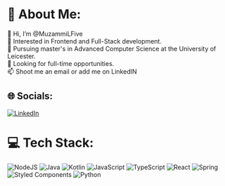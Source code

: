 # 💫 About Me:
👋 Hi, I’m @MuzammiLFive<br>👀 Interested in Frontend and Full-Stack development.<br>🌱 Pursuing master's in Advanced Computer Science at the University of Leicester.<br>💞️ Looking for full-time opportunities.<br>📫 Shoot me an email or add me on LinkedIN


## 🌐 Socials:
[![LinkedIn](https://img.shields.io/badge/LinkedIn-%230077B5.svg?logo=linkedin&logoColor=white)](https://linkedin.com/in/https://www.linkedin.com/in/muzammilfive) 

# 💻 Tech Stack:
![NodeJS](https://img.shields.io/badge/node.js-6DA55F?style=flat&logo=node.js&logoColor=white)   ![Java](https://img.shields.io/badge/java-%23ED8B00.svg?style=flat&logo=java&logoColor=white)   ![Kotlin](https://img.shields.io/badge/kotlin-%230095D5.svg?style=flat&logo=kotlin&logoColor=white)   ![JavaScript](https://img.shields.io/badge/javascript-%23323330.svg?style=flat&logo=javascript&logoColor=%23F7DF1E) ![TypeScript](https://img.shields.io/badge/typescript-%23007ACC.svg?style=flat&logo=typescript&logoColor=white)   ![React](https://img.shields.io/badge/react-%2320232a.svg?style=flat&logo=react&logoColor=%2361DAFB)   ![Spring](https://img.shields.io/badge/spring-%236DB33F.svg?style=flat&logo=spring&logoColor=white)   ![Styled Components](https://img.shields.io/badge/styled--components-DB7093?style=flat&logo=styled-components&logoColor=white)   ![Python](https://img.shields.io/badge/python-3670A0?style=flat&logo=python&logoColor=ffdd54)
